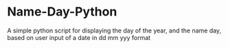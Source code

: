 # Name-Day-Python
A simple python script for displaying the day of the year, and the name day, based on user input of a date in dd mm yyy format
